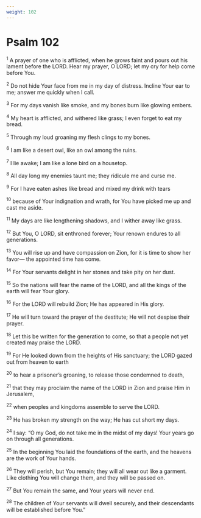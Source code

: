 ```yaml
---
weight: 102
---
```


# Psalm 102

<sup>1</sup> A prayer of one who is afflicted, when he grows faint and pours out his lament before the LORD. Hear my prayer, O LORD; let my cry for help come before You. 

<sup>2</sup> Do not hide Your face from me in my day of distress. Incline Your ear to me; answer me quickly when I call. 

<sup>3</sup> For my days vanish like smoke, and my bones burn like glowing embers. 

<sup>4</sup> My heart is afflicted, and withered like grass; I even forget to eat my bread. 

<sup>5</sup> Through my loud groaning my flesh clings to my bones. 

<sup>6</sup> I am like a desert owl, like an owl among the ruins. 

<sup>7</sup> I lie awake; I am like a lone bird on a housetop. 

<sup>8</sup> All day long my enemies taunt me; they ridicule me and curse me. 

<sup>9</sup> For I have eaten ashes like bread and mixed my drink with tears 

<sup>10</sup> because of Your indignation and wrath, for You have picked me up and cast me aside. 

<sup>11</sup> My days are like lengthening shadows, and I wither away like grass. 

<sup>12</sup> But You, O LORD, sit enthroned forever; Your renown endures to all generations. 

<sup>13</sup> You will rise up and have compassion on Zion, for it is time to show her favor— the appointed time has come. 

<sup>14</sup> For Your servants delight in her stones and take pity on her dust. 

<sup>15</sup> So the nations will fear the name of the LORD, and all the kings of the earth will fear Your glory. 

<sup>16</sup> For the LORD will rebuild Zion; He has appeared in His glory. 

<sup>17</sup> He will turn toward the prayer of the destitute; He will not despise their prayer. 

<sup>18</sup> Let this be written for the generation to come, so that a people not yet created may praise the LORD. 

<sup>19</sup> For He looked down from the heights of His sanctuary; the LORD gazed out from heaven to earth 

<sup>20</sup> to hear a prisoner’s groaning, to release those condemned to death, 

<sup>21</sup> that they may proclaim the name of the LORD in Zion and praise Him in Jerusalem, 

<sup>22</sup> when peoples and kingdoms assemble to serve the LORD. 

<sup>23</sup> He has broken my strength on the way; He has cut short my days. 

<sup>24</sup> I say: “O my God, do not take me in the midst of my days! Your years go on through all generations. 

<sup>25</sup> In the beginning You laid the foundations of the earth, and the heavens are the work of Your hands. 

<sup>26</sup> They will perish, but You remain; they will all wear out like a garment. Like clothing You will change them, and they will be passed on. 

<sup>27</sup> But You remain the same, and Your years will never end. 

<sup>28</sup> The children of Your servants will dwell securely, and their descendants will be established before You.” 


